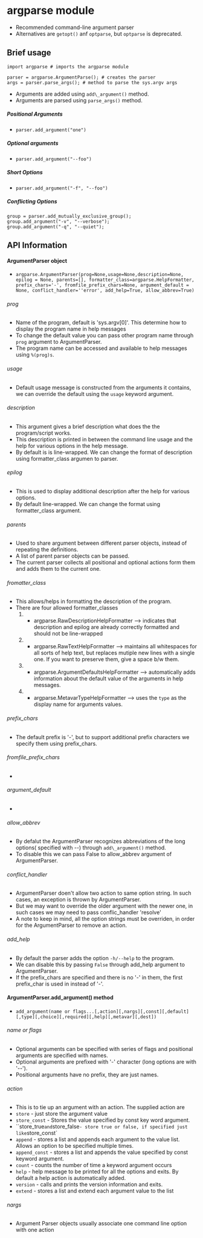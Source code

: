 # **argparse** module

- Recommended command-line argument parser
- Alternatives are `getopt()` anf `optparse`, but `optparse` is deprecated.

## Brief usage
```
import argparse # imports the argparse module

parser = argparse.ArgumentParse(); # creates the parser
args = parser.parse_args(); # method to parse the sys.argv args
```

- Arguments are added using `add\_argument()` method.
- Arguments are parsed using `parse_args()` method.

##### Positional Arguments
- `parser.add_argument("one")`

##### Optional arguments
- `parser.add_argument("--foo")`

##### Short Options
- `parser.add_argument("-f", "--foo")`

##### Conflicting Options
```
group = parser.add_mutually_exclusive_group();
group.add_argument("-v", "--verbose");
group.add_argument("-q", "--quiet");
```

## API Information

#### ArgumentParser object
- `argparse.ArgumentParser(prog=None,usage=None,description=None, epilog = None, parents=[],
                           formatter_class=argparse.HelpFormatter, prefix_chars='-', fromfile_prefix_chars=None,
                           argument_default = None, conflict_handler=''error', add_help=True, allow_abbrev=True)`
###### prog
- Name of the program, default is 'sys.argv[0]'. This determine how to display the program name in help messages
- To change the default value you can pass other program name through `prog` argument to ArgumentParser.
- The program name can be accessed and available to help messages using `%(prog)s`.

###### usage
- Default usage message is constructed from the arguments it contains, we can override the default using the `usage`
  keyword argument.

###### description
- This argument gives a brief description what does the the program/script works.
- This description is printed in between the command line usage and the help for various options in the help message.
- By default is is line-wrapped. We can change the format of description using formatter\_class argumen to parser.

###### epilog
- This is used to display additional description after the help for various options.
- By default line-wrapped. We can change the format using formatter\_class argument.

###### parents
- Used to share argument between different parser objects, instead of repeating the definitions.
- A list of parent parser objects can be passed.
- The current parser collects all positional and optional actions form them and adds them to the current one.

###### fromatter\_class
- This allows/helps in formatting the description of the program.
- There are four allowed formatter\_classes
  1) - argparse.RawDescriptionHelpFormatter   -->  indicates that description and epilog are already correctly
                                                   formatted and should not be line-wrapped
  2) - argparse.RawTextHelpFormatter          -->  maintains all whitespaces for all sorts of help text, but replaces mutiple
                              			   new lines with a single one. If you want to preserve them, give a space b/w them.
  3) - argparse.ArgumentDefaultsHelpFormatter -->  automatically adds information about the default value of the arguments in help messages.
  4) - argparse.MetavarTypeHelpFormatter      -->  uses the `type` as the display name for arguments values.

###### prefix\_chars
- The default prefix is '-', but to support additional prefix characters we specify them using prefix\_chars.

###### fromfile\_prefix\_chars
- 

###### argument\_default
-

###### allow\_abbrev
- By defalut the ArgumentParser recognizes abbreviations of the long options( specified with --) through `add\_argument()`
  method.
- To disable this we can pass False to allow\_abbrev argument of ArgumentParser.

###### conflict\_handler
- ArgumentParser doen't allow two action to same option string. In such cases, an exception is thrown by ArgumentParser.
- But we may want to override the older argument with the newer one, in such cases we may need to pass conflic\_handler
  'resolve'
- A note to keep in mind, all the option strings must be overriden, in order for the ArgumentParser to remove an action.

###### add\_help
- By default the parser adds the option `-h/--help` to the program.
- We can disable this by passing `False` through add\_help argument to ArgumentParser.
- If the prefix\_chars are specified and there is no '-' in them, the first prefix\_char is used in instead of '-'.

#### ArgumentParser.add\_argument() method
- `add_argument(name or flags...[,action][,nargs][,const][,default][,type][,choice][,required][,help][,metavar][,dest])`

###### name or flags
- Optional arguments can be specified with series of flags and positional arguments are specified with names.
- Optional arguments are prefixed with '-' character (long options are with '--').
- Positional arguments have no prefix, they are just names.

###### action
- This is to tie up an argument with an action. The supplied action are
- `store` - just store the argument value
- `store_const` - Stores the value specified by const key word argument.
- ``store_true` and `store_false` - store true or false, if specified just like `store_const`
- `append` - stores a list and appends each argument to the value list. Allows an option to be specified multiple times.
- `append_const` - stores a list and appends the value specified by const keyword argument.
- `count` - counts the number of time a keyword argument occurs
- `help` - help message to be printed for all the options and exits. By default a help action is automatically added.
- `version` - calls and prints the version information and exits.
- `extend` - stores a list and extend each argument value to the list
###### nargs
- Argument Parser objects usually associate one command line option with one action
